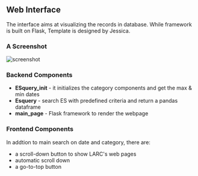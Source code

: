 ## Web Interface
The interface aims at visualizing the records in database. While framework is built on Flask, Template is designed by Jessica.


### A Screenshot
![screenshot](https://github.com/LARC-CMU-SMU/SMAMI/blob/master/Web%20Interface/screeenshot.PNG)

### Backend Components
* **ESquery_init** - it initializes the category components and get the max & min dates
* **Esquery** - search ES with predefined criteria and return a pandas dataframe
* **main_page** - Flask framework to render the webpage

### Frontend Components
In addtion to main search on date and category, there are:
* a scroll-down button to show LARC's web pages
* automatic scroll down
* a go-to-top button